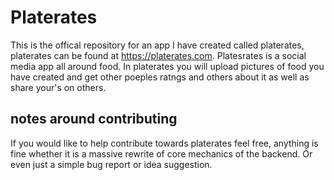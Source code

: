 # Platerates

This is the offical repository for an app I have created called platerates, platerates can be found at https://platerates.com. Platesrates is a social media app all around food. In platerates you will upload pictures of food you have created and get other poeples ratngs and others about it as well as share your's on others. 

## notes around contributing

If you would like to help contribute towards platerates feel free, anything is fine whether it is a massive rewrite of core mechanics of the backend. Or even just a simple bug report or idea suggestion. 
